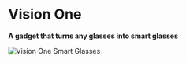 # Vision One

**A gadget that turns any glasses into smart glasses**

![Vision One Smart Glasses](https://i.imgur.com/exA8xss.png)
